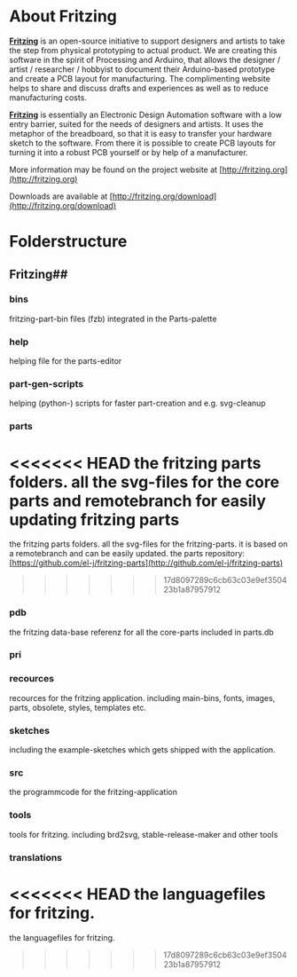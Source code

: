 # About Fritzing #

**[Fritzing](http://fritzing.org)** is an open-source initiative to support designers and artists to take the step from physical prototyping to actual product. We are creating this software in the spirit of Processing and Arduino, that allows the designer / artist / researcher / hobbyist to document their Arduino-based prototype and create a PCB layout for manufacturing. The complimenting website helps to share and discuss drafts and experiences as well as to reduce manufacturing costs.

**[Fritzing](http://fritzing.org/download/)** is essentially an Electronic Design Automation software with a low entry barrier, suited for the needs of designers and artists. It uses the metaphor of the breadboard, so that it is easy to transfer your hardware sketch to the software. From there it is possible to create PCB layouts for turning it into a robust PCB yourself or by help of a manufacturer.

More information may be found on the project website at [http://fritzing.org](http://fritzing.org)

Downloads are available at [http://fritzing.org/download](http://fritzing.org/download)

# Folderstructure #

## Fritzing##
	
### bins ###
fritzing-part-bin files (fzb) integrated in the Parts-palette

### help ###
helping file for the parts-editor

### part-gen-scripts ###
helping (python-) scripts for faster part-creation and e.g. svg-cleanup

### parts ###
<<<<<<< HEAD
the fritzing parts folders. all the svg-files for the core parts and remotebranch for easily updating fritzing parts
=======
the fritzing parts folders. all the svg-files for the fritzing-parts. it is based on a remotebranch and can be easily updated. the parts repository:
[https://github.com/el-j/fritzing-parts](http://github.com/el-j/fritzing-parts)
>>>>>>> 17d8097289c6cb63c03e9ef350423b1a87957912

### pdb ###
the fritzing data-base referenz for all the core-parts included in parts.db

### pri ###

### recources ###
recources for the fritzing application. including main-bins, fonts, images, parts, obsolete, styles, templates etc.

### sketches ###
including the example-sketches which gets shipped with the application.

### src ###
the programmcode for the fritzing-application

### tools ###
tools for fritzing. including brd2svg, stable-release-maker and other tools

### translations ###
<<<<<<< HEAD
the languagefiles for fritzing.
=======
the languagefiles for fritzing.
>>>>>>> 17d8097289c6cb63c03e9ef350423b1a87957912

